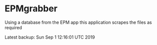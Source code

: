 # EPMgrabber
Using a database from the EPM app this application scrapes the files as required


Latest backup: Sun Sep 1 12:16:01 UTC 2019
